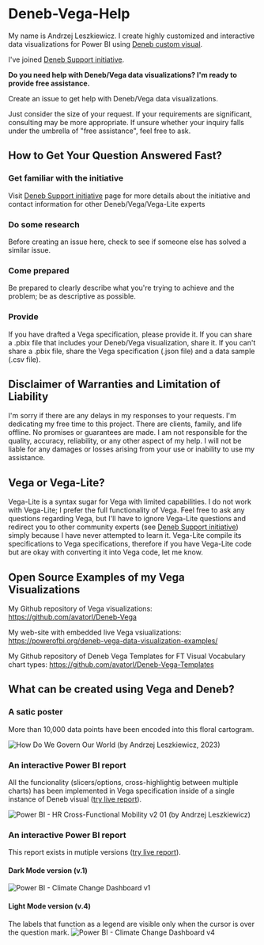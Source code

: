# Deneb-Vega-Help

My name is Andrzej Leszkiewicz. I create highly customized and interactive data visualizations for Power BI using [Deneb custom visual](https://deneb-viz.github.io/).

I've joined [Deneb Support initiative](https://deneb-viz.github.io/support).

**Do you need help with Deneb/Vega data visualizations? I'm ready to provide free assistance.**

Create an issue to get help with Deneb/Vega data visualizations.

Just consider the size of your request. If your requirements are significant, consulting may be more appropriate.
If unsure whether your inquiry falls under the umbrella of "free assistance", feel free to ask.

## How to Get Your Question Answered Fast?

### Get familiar with the initiative

Visit [Deneb Support initiative](https://deneb-viz.github.io/support) page for more details about the initiative and contact information for other Deneb/Vega/Vega-Lite experts

### Do some research
Before creating an issue here, check to see if someone else has solved a similar issue.

### Come prepared
Be prepared to clearly describe what you're trying to achieve and the problem; be as descriptive as possible.

### Provide
If you have drafted a Vega specification, please provide it. If you can share a .pbix file that includes your Deneb/Vega visualization, share it. If you can't share a .pbix file, share the Vega specification (.json file) and a data sample (.csv file).

## Disclaimer of Warranties and Limitation of Liability

I'm sorry if there are any delays in my responses to your requests. I'm dedicating my free time to this project. There are clients, family, and life offline. No promises or guarantees are made. I am not responsible for the quality, accuracy, reliability, or any other aspect of my help. I will not be liable for any damages or losses arising from your use or inability to use my assistance.

## Vega or Vega-Lite?

Vega-Lite is a syntax sugar for Vega with limited capabilities. I do not work with Vega-Lite; I prefer the full functionality of Vega.
Feel free to ask any questions regarding Vega, but I'll have to ignore Vega-Lite questions and redirect you to other community experts (see [Deneb Support initiative](https://deneb-viz.github.io/support)) simply because I have never attempted to learn it.
Vega-Lite compile its specifications to Vega specifications, therefore if you have Vega-Lite code but are okay with converting it into Vega code, let me know.

## Open Source Examples of my Vega Visualizations

My Github repository of Vega visualizations: https://github.com/avatorl/Deneb-Vega

My web-site with embedded live Vega vsiualizations: https://powerofbi.org/deneb-vega-data-visualization-examples/

My Github repository of Deneb Vega Templates for FT Visual Vocabulary chart types: https://github.com/avatorl/Deneb-Vega-Templates

## What can be created using Vega and Deneb?

### A satic poster

More than 10,000 data points have been encoded into this floral cartogram.

![How Do We Govern Our World (by Andrzej Leszkiewicz, 2023)](https://github.com/avatorl/Deneb-Vega-Help/assets/59934292/b6b85bd9-6d0a-4ece-885f-013403c01d02)

### An interactive Power BI report

All the funcionality (slicers/options, cross-highlightig between multiple charts) has been implemented in Vega specification inside of a single instance of Deneb visual ([try live report](https://app.powerbi.com/view?r=eyJrIjoiNzZmOGVlNmItZGNiNC00NGQzLTk1ZmEtYjFlYzA5MDQzZTFiIiwidCI6IjYzNjBkMTZhLTk3MWQtNGQzMC1hOWE5LTdiY2I0ODUzMDhlMSIsImMiOjl9)).

![Power BI - HR Cross-Functional Mobility v2 01 (by Andrzej Leszkiewicz)](https://github.com/avatorl/Deneb-Vega-Help/assets/59934292/0740e6f6-c5b3-4009-8745-94ac344d3d3a)

### An interactive Power BI report

This report exists in mutiple versions ([try live report](https://app.powerbi.com/view?r=eyJrIjoiOWUwOTQ3MzktY2ZkNS00MTI3LWE4NGItMzlkYjAyMDNjOTBlIiwidCI6IjYzNjBkMTZhLTk3MWQtNGQzMC1hOWE5LTdiY2I0ODUzMDhlMSIsImMiOjl9)).

#### Dark Mode version (v.1)

![Power BI - Climate Change Dashboard v1](https://github.com/avatorl/Deneb-Vega-Help/assets/59934292/62606ad1-b426-472d-a526-be410b9f0e00)

#### Light Mode version (v.4)

The labels that function as a legend are visible only when the cursor is over the question mark.
![Power BI - Climate Change Dashboard v4](https://github.com/avatorl/Deneb-Vega-Help/assets/59934292/4fd2abfa-b12d-4043-a4cd-00a241feda29)




